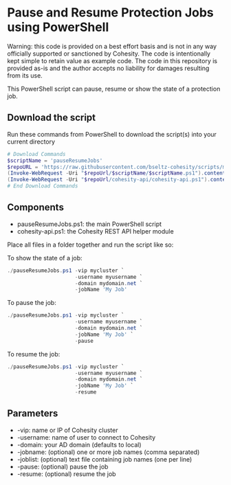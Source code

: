 # Pause and Resume Protection Jobs using PowerShell

Warning: this code is provided on a best effort basis and is not in any way officially supported or sanctioned by Cohesity. The code is intentionally kept simple to retain value as example code. The code in this repository is provided as-is and the author accepts no liability for damages resulting from its use.

This PowerShell script can pause, resume or show the state of a protection job.

## Download the script

Run these commands from PowerShell to download the script(s) into your current directory

```powershell
# Download Commands
$scriptName = 'pauseResumeJobs'
$repoURL = 'https://raw.githubusercontent.com/bseltz-cohesity/scripts/master/powershell'
(Invoke-WebRequest -Uri "$repoUrl/$scriptName/$scriptName.ps1").content | Out-File "$scriptName.ps1"; (Get-Content "$scriptName.ps1") | Set-Content "$scriptName.ps1"
(Invoke-WebRequest -Uri "$repoUrl/cohesity-api/cohesity-api.ps1").content | Out-File cohesity-api.ps1; (Get-Content cohesity-api.ps1) | Set-Content cohesity-api.ps1
# End Download Commands
```

## Components

* pauseResumeJobs.ps1: the main PowerShell script
* cohesity-api.ps1: the Cohesity REST API helper module

Place all files in a folder together and run the script like so:

To show the state of a job:

```powershell
./pauseResumeJobs.ps1 -vip mycluster `
                      -username myusername `
                      -domain mydomain.net `
                      -jobName 'My Job'
```

To pause the job:

```powershell
./pauseResumeJobs.ps1 -vip mycluster `
                      -username myusername `
                      -domain mydomain.net `
                      -jobName 'My Job' `
                      -pause
```

To resume the job:

```powershell
./pauseResumeJobs.ps1 -vip mycluster `
                      -username myusername `
                      -domain mydomain.net `
                      -jobName 'My Job' `
                      -resume
```

## Parameters

* -vip: name or IP of Cohesity cluster
* -username: name of user to connect to Cohesity
* -domain: your AD domain (defaults to local)
* -jobname: (optional) one or more job names (comma separated)
* -joblist: (optional) text file containing job names (one per line)
* -pause: (optional) pause the job
* -resume: (optional) resume the job

